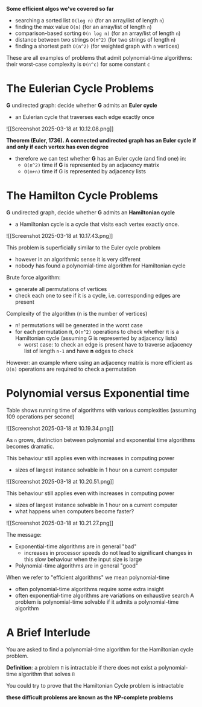 **Some efficient algos we've covered so far**

- searching a sorted list `O(log n)` (for an array/list of length `n`) 
- finding the max value `O(n)` (for an array/list of length `n`) 
- comparison-based sorting `O(n log n)` (for an array/list of length `n`) 
- distance between two strings `O(n^2)` (for two strings of length `n`) 
- finding a shortest path `O(n^2)` (for weighted graph with `n` vertices)

These are all examples of problems that admit polynomial-time algorithms: their worst-case complexity is `O(n^c)` for some constant `c`

# The Eulerian Cycle Problems

**G** undirected graph: decide whether **G** admits an **Euler cycle**
- an Eulerian cycle that traverses each edge exactly once

![[Screenshot 2025-03-18 at 10.12.08.png]]

**Theorem (Euler, 1736). A connected undirected graph has an Euler cycle if and only if each vertex has even degree**

- therefore we can test whether **G** has an Euler cycle (and find one) in:
	- `O(n^2)` time if **G** is represented by an adjacency matrix
	- `O(m+n)`  time if G is represented by adjacency lists

# The Hamilton Cycle Problems

**G** undirected graph, decide whether **G** admits an **Hamiltonian cycle**
- a Hamiltonian cycle is a cycle that visits each vertex exactly once.

![[Screenshot 2025-03-18 at 10.17.43.png]]

This problem is superficially similar to the Euler cycle problem 
- however in an algorithmic sense it is very different 
- nobody has found a polynomial-time algorithm for Hamiltonian cycle

Brute force algorithm: 
- generate all permutations of vertices 
- check each one to see if it is a cycle, i.e. corresponding edges are present

Complexity of the algorithm (n is the number of vertices) 
- n! permutations will be generated in the worst case 
- for each permutation π, `O(n^2)` operations to check whether π is a Hamiltonian cycle (assuming G is represented by adjacency lists) 
	- worst case: to check an edge is present have to traverse adjacency list of length `n-1` and have **n** edges to check

However: an example where using an adjacency matrix is more efficient as `O(n)` operations are required to check a permutation

# Polynomial versus Exponential time

Table shows running time of algorithms with various complexities (assuming 109 operations per second)

![[Screenshot 2025-03-18 at 10.19.34.png]]

As `n` grows, distinction between polynomial and exponential time algorithms becomes dramatic.

This behaviour still applies even with increases in computing power 
- sizes of largest instance solvable in 1 hour on a current computer

![[Screenshot 2025-03-18 at 10.20.51.png]]

This behaviour still applies even with increases in computing power
- sizes of largest instance solvable in 1 hour on a current computer 
- what happens when computers become faster?

![[Screenshot 2025-03-18 at 10.21.27.png]]

The message:
- Exponential-time algorithms are in general "bad"
	- increases in processor speeds do not lead to significant changes in this slow behaviour when the input size is large 
- Polynomial-time algorithms are in general "good"

When we refer to "efficient algorithms" we mean polynomial-time 
- often polynomial-time algorithms require some extra insight 
- often exponential-time algorithms are variations on exhaustive search A problem is polynomial-time solvable if it admits a polynomial-time algorithm

# A Brief Interlude

You are asked to find a polynomial-time algorithm for the Hamiltonian cycle problem.

**Definition**: a problem `Π` is intractable if there does not exist a polynomial-time algorithm that solves `Π`

You could try to prove that the Hamiltonian Cycle problem is intractable

**these difficult problems are known as the NP-complete problems**

